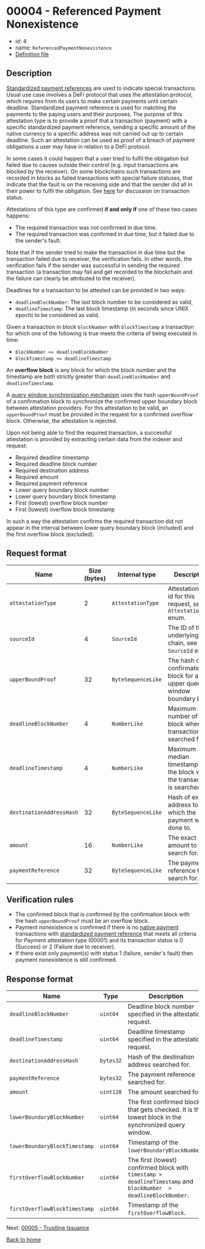 # 00004 - Referenced Payment Nonexistence

- id: 4
- name: `ReferencedPaymentNonexistence`
- [Definition file](https://github.com/flare-foundation/attestation-client/blob/main/lib/verification/attestation-types/t-00004-referenced-payment-nonexistence.ts)

## Description

[Standardized payment references](https://github.com/flare-foundation/multi-chain-client/blob/main/docs/definitions/payment-reference.md) are used to indicate special transactions. Usual use case involves a DeFi protocol that uses the attestation protocol, which requires from its users to make certain payments until certain deadline. Standardized payment reference is used for matching the payments to the paying users and their purposes. The purpose of this attestation type is to provide a proof that a transaction (payment) with a specific standardized payment reference, sending a specific amount of the native currency to a specific address was not carried out up to certain deadline. Such an attestation can be used as proof of a breach of payment obligations a user may have in relation to a DeFi protocol.

In some cases it could happen that a user tried to fulfil the obligation but failed due to causes outside their control (e.g. input transactions are blocked by the receiver). On some blockchains such transactions are recorded in blocks as failed transactions with special failure statuses, that indicate that the fault is on the receiving side and that the sender did all in their power to fulfil the obligation. See [here](https://github.com/flare-foundation/multi-chain-client/blob/main/docs/definitions/transaction-status.md) for discussion on transaction status.

Attestations of this type are confirmed **if and only if** one of these two cases happens:

- The required transaction was not confirmed in due time.
- The required transaction was confirmed in due time, but it failed due to the sender's fault.

Note that if the sender tried to make the transaction in due time but the transaction failed due to receiver, the verification fails. In other words, the verification fails if the sender was successful in sending the required transaction (a transaction may fail and get recorded to the blockchain and the failure can clearly be attributed to the receiver).

Deadlines for a transaction to be attested can be provided in two ways:

- `deadlineBlockNumber`: The last block number to be considered as valid,
- `deadlineTimestamp`: The last block timestamp (in seconds since UNIX epoch) to be considered as valid.

Given a transaction in block `blockNumber` with `blockTimestamp` a transaction for which one of the following is true meets the criteria of being executed in time:

- `blockNumber <= deadlineBlockNumber`
- `blockTimestamp <= deadlineTimestamp`

An **overflow block** is any block for which the block number and the timestamp are both strictly greater than `deadlineBlockNumber` and `deadlineTimestamp`.

A [query window synchronization mechanism](https://github.com/flare-foundation/attestation-client/tree/main/docs/indexing/synchronized-query-window.md) uses the hash `upperBoundProof` of a confirmation block to synchronize the confirmed upper boundary block between attestation providers. For this attestation to be valid, an `upperBoundProof` must be provided in the request for a confirmed overflow block. Otherwise, the attestation is rejected.

Upon not being able to find the required transaction, a successful attestation is provided by extracting certain data from the indexer and request:

- Required deadline timestamp
- Required deadline block number
- Required destination address
- Required amount
- Required payment reference
- Lower query boundary block number
- Lower query boundary block timestamp
- First (lowest) overflow block number
- First (lowest) overflow block timestamp

In such a way the attestation confirms the required transaction did not appear in the interval between lower query boundary block (included) and the first overflow block (excluded).

## Request format

| Name                     | Size (bytes) | Internal type      | Description                                                                  |
| ------------------------ | ------------ | ------------------ | ---------------------------------------------------------------------------- |
| `attestationType`        | 2            | `AttestationType`  | Attestation type id for this request, see `AttestationType` enum.            |
| `sourceId`               | 4            | `SourceId`         | The ID of the underlying chain, see `SourceId` enum.                         |
| `upperBoundProof`        | 32           | `ByteSequenceLike` | The hash of the confirmation block for an upper query window boundary block. |
| `deadlineBlockNumber`    | 4            | `NumberLike`       | Maximum number of the block where the transaction is searched for.           |
| `deadlineTimestamp`      | 4            | `NumberLike`       | Maximum median timestamp of the block where the transaction is searched for. |
| `destinationAddressHash` | 32           | `ByteSequenceLike` | Hash of exact address to which the payment was done to.                      |
| `amount`                 | 16           | `NumberLike`       | The exact amount to search for.                                              |
| `paymentReference`       | 32           | `ByteSequenceLike` | The payment reference to search for.                                         |

## Verification rules

- The confirmed block that is confirmed by the confirmation block with the hash `upperBoundProof` must be an overflow block.
- Payment nonexistence is confirmed if there is no [native payment](https://github.com/flare-foundation/multi-chain-client/blob/main/docs/definitions/native-payment.md) transactions with [standardized payment reference](https://github.com/flare-foundation/multi-chain-client/blob/main/docs/definitions/payment-reference.md) that meets all criteria for Payment attestation type (00001) and its transaction status is 0 (Success) or 2 (Failure due to receiver).
- If there exist only payment(s) with status 1 (failure, sender's fault) then payment nonexistence is still confirmed.

## Response format

| Name                          | Type      | Description                                                                                           |
| ----------------------------- | --------- | ----------------------------------------------------------------------------------------------------- |
| `deadlineBlockNumber`         | `uint64`  | Deadline block number specified in the attestation request.                                           |
| `deadlineTimestamp`           | `uint64`  | Deadline timestamp specified in the attestation request.                                              |
| `destinationAddressHash`      | `bytes32` | Hash of the destination address searched for.                                                         |
| `paymentReference`            | `bytes32` | The payment reference searched for.                                                                   |
| `amount`                      | `uint128` | The amount searched for.                                                                              |
| `lowerBoundaryBlockNumber`    | `uint64`  | The first confirmed block that gets checked. It is the lowest block in the synchronized query window. |
| `lowerBoundaryBlockTimestamp` | `uint64`  | Timestamp of the `lowerBoundaryBlockNumber`.                                                          |
| `firstOverflowBlockNumber`    | `uint64`  | The first (lowest) confirmed block with `timestamp > deadlineTimestamp` and `blockNumber  > deadlineBlockNumber`. |
| `firstOverflowBlockTimestamp` | `uint64`  | Timestamp of the `firstOverflowBlock`.                                                                |

Next: [00005 - Trustline Issuance](./00005-trustline-issuance.md)

[Back to home](../README.md)

